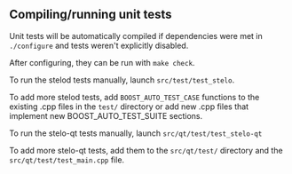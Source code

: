 Compiling/running unit tests
------------------------------------

Unit tests will be automatically compiled if dependencies were met in `./configure`
and tests weren't explicitly disabled.

After configuring, they can be run with `make check`.

To run the stelod tests manually, launch `src/test/test_stelo`.

To add more stelod tests, add `BOOST_AUTO_TEST_CASE` functions to the existing
.cpp files in the `test/` directory or add new .cpp files that
implement new BOOST_AUTO_TEST_SUITE sections.

To run the stelo-qt tests manually, launch `src/qt/test/test_stelo-qt`

To add more stelo-qt tests, add them to the `src/qt/test/` directory and
the `src/qt/test/test_main.cpp` file.
